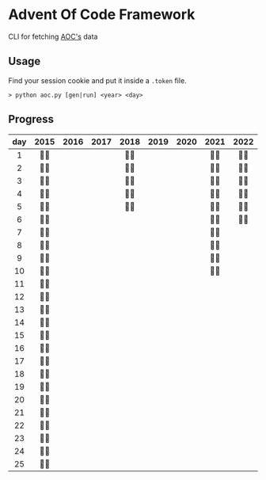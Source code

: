 # Advent Of Code Framework

CLI for fetching [AOC's](https://adventofcode.com/about) data

## Usage

Find your session cookie and put it inside a `.token` file.

```
> python aoc.py [gen|run] <year> <day>
```

## Progress

| day | 2015 | 2016 | 2017 | 2018 | 2019 | 2020 | 2021 | 2022 |
| :-: | :--: | :--: | :--: | :--: | :--: | :--: | :--: | :--: |
|  1  | 🌟🌟 |      |      | 🌟🌟 |      |      | 🌟🌟 | 🌟🌟 |
|  2  | 🌟🌟 |      |      | 🌟🌟 |      |      | 🌟🌟 | 🌟🌟 |
|  3  | 🌟🌟 |      |      | 🌟🌟 |      |      | 🌟🌟 | 🌟🌟 |
|  4  | 🌟🌟 |      |      | 🌟🌟 |      |      | 🌟🌟 | 🌟🌟 |
|  5  | 🌟🌟 |      |      | 🌟🌟 |      |      | 🌟🌟 | 🌟🌟 |
|  6  | 🌟🌟 |      |      |      |      |      | 🌟🌟 | 🌟🌟 |
|  7  | 🌟🌟 |      |      |      |      |      | 🌟🌟 |      |
|  8  | 🌟🌟 |      |      |      |      |      | 🌟🌟 |      |
|  9  | 🌟🌟 |      |      |      |      |      | 🌟🌟 |      |
| 10  | 🌟🌟 |      |      |      |      |      | 🌟🌟 |      |
| 11  | 🌟🌟 |      |      |      |      |      |      |      |
| 12  | 🌟🌟 |      |      |      |      |      |      |      |
| 13  | 🌟🌟 |      |      |      |      |      |      |      |
| 14  | 🌟🌟 |      |      |      |      |      |      |      |
| 15  | 🌟🌟 |      |      |      |      |      |      |      |
| 16  | 🌟🌟 |      |      |      |      |      |      |      |
| 17  | 🌟🌟 |      |      |      |      |      |      |      |
| 18  | 🌟🌟 |      |      |      |      |      |      |      |
| 19  | 🌟🌟 |      |      |      |      |      |      |      |
| 20  | 🌟🌟 |      |      |      |      |      |      |      |
| 21  | 🌟🌟 |      |      |      |      |      |      |      |
| 22  | 🌟🌟 |      |      |      |      |      |      |      |
| 23  | 🌟🌟 |      |      |      |      |      |      |      |
| 24  | 🌟🌟 |      |      |      |      |      |      |      |
| 25  | 🌟🌟 |      |      |      |      |      |      |      |
